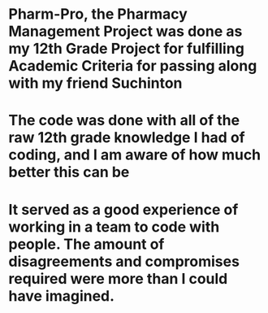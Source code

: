 # Pharm-Pro, the Pharmacy Management Project was done as my 12th Grade Project for fulfilling Academic Criteria for passing along with my friend Suchinton
# The code was done with all of the raw 12th grade knowledge I had of coding, and I am aware of how much better this can be
# It served as a good experience of working in a team to code with people. The amount of disagreements and compromises required were more than I could have imagined.
